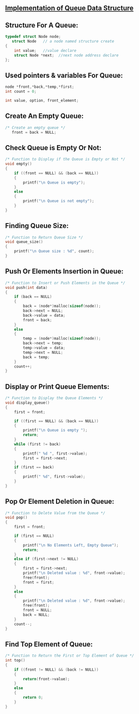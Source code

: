## [Implementation of Queue Data Structure](../lab10/1.c)
## Structure For A Queue:
```c
typedef struct Node node;
   struct Node   // a node named structure create
{
    int value;   //value declare
    struct Node *next;  //next node address declare
};
```
## Used pointers & variables For Queue:
```c
node *front,*back,*temp,*first;
int count = 0;

int value, option, front_element;
```
## Create An Empty Queue:
```c
/* Create an empty queue */
   front = back = NULL;
```

## Check Queue is Empty Or Not:
```c
/* Function to Display if the Queue is Empty or Not */
void empty()
{
    if ((front == NULL) && (back == NULL))
    {
        printf("\n Queue is empty");
    }
    else
    {
        printf("\n Queue is not empty");
    }
}
```
## Finding Queue Size:
```c
/* Function to Return Queue Size */
void queue_size()
{
    printf("\n Queue size : %d", count);
}
```

## Push Or Elements Insertion in Queue:
```c
/* Function to Insert or Push Elements in the Queue */
void push(int data)
{
    if (back == NULL)
    {
        back = (node*)malloc(sizeof(node));
        back->next = NULL;
        back->value = data;
        front = back;
    }
    else
    {
        temp = (node*)malloc(sizeof(node));
        back->next = temp;
        temp->value = data;
        temp->next = NULL;
        back = temp;
    }
    count++;
}
```

## Display or Print Queue Elements:
```c
/* Function to Display the Queue Elements */
void display_queue()
{
    first = front;

    if ((first == NULL) && (back == NULL))
    {
        printf("\n Queue is empty ");
        return;
    }
    while (first != back)
    {
        printf(" %d ", first->value);
        first = first->next;
    }
    if (first == back)
    {
        printf(" %d", first->value);
    }
}
```

## Pop Or Element Deletion in Queue:
```c
/* Function to Delete Value from the Queue */
void pop()
{
    first = front;

    if (first == NULL)
    {
        printf("\n No Elements Left, Empty Queue");
        return;
    }
    else if (first->next != NULL)
    {
        first = first->next;
        printf("\n Deleted value : %d", front->value);
        free(front);
        front = first;
    }
    else
    {
        printf("\n Deleted value : %d", front->value);
        free(front);
        front = NULL;
        back = NULL;
    }
    count--;
}
```

## Find Top Element of Queue:
```c
/* Function to Return the First or Top Element of Queue */
int top()
{
    if ((front != NULL) && (back != NULL))
    {
        return(front->value);
    }
    else
    {
        return 0;
    }
}
```
